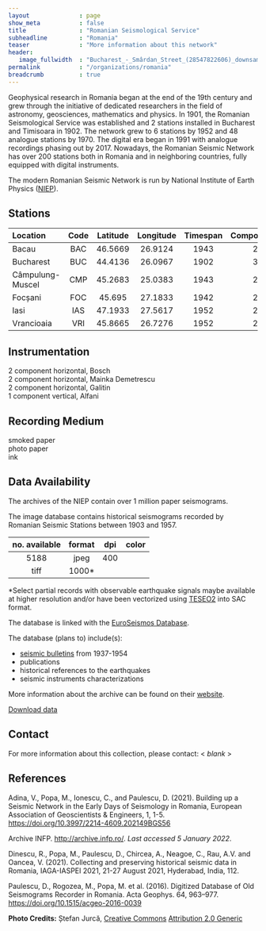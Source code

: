 ```yaml
---
layout              : page
show_meta           : false
title               : "Romanian Seismological Service"
subheadline         : "Romania"
teaser              : "More information about this network"
header:
   image_fullwidth  : "Bucharest_-_Smârdan_Street_(28547822606)_downsample.jpg"
permalink           : "/organizations/romania"
breadcrumb          : true
---
```


Geophysical research in Romania began at the end of the 19th century and grew through the initiative of dedicated researchers in the field of astronomy, geosciences, mathematics and physics.  In 1901, the Romanian Seismological Service was established and 2 stations installed in Bucharest and Timisoara in 1902. The network grew to 6 stations by 1952 and 48 analogue stations by 1970. The digital era began in 1991 with analogue recordings phasing out by 2017. Nowadays, the Romanian Seismic Network has over 200 stations both in Romania and in neighboring countries, fully equipped with digital instruments.

The modern Romanian Seismic Network is run by National Institute of Earth Physics ([NIEP](http://www.infp.ro/)).

## Stations

**Location** | **Code** | **Latitude** | **Longitude** | **Timespan** | **Components**
| :--- | :---: | :---: | :---: | :---: | :---:
Bacau | BAC | 46.5669 | 26.9124 | 1943 |2
Bucharest | BUC | 44.4136 | 26.0967 | 1902 |3
Câmpulung-Muscel | CMP | 45.2683 | 25.0383 | 1943 |2
Focșani | FOC | 45.695 | 27.1833 | 1942 |2
Iasi | IAS | 47.1933 | 27.5617 | 1952 |2
Vrancioaia | VRI | 45.8665 | 26.7276 | 1952 |2

## Instrumentation
2 component horizontal, Bosch  
2 component horizontal, Mainka Demetrescu  
2 component horizontal, Galitin  
1 component vertical, Alfani  


## Recording Medium
smoked paper  
photo paper  
ink

## Data Availability
The archives of the NIEP contain over 1 million paper seismograms.

The image database contains historical seismograms recorded by Romanian Seismic Stations between 1903 and 1957.


**no. available** | **format** | **dpi** | **color**
| :---: | :---: | :---: | :---:
5188 | jpeg| 400 |
| tiff | 1000* |

*Select partial records with observable earthquake signals maybe available at higher resolution and/or have been vectorized using [TESEO2](http://teseo.rm.ingv.it/) into SAC format.

The database is linked with the [EuroSeismos Database](http://storing.ingv.it/es_web/).

The database (plans to) include(s):
* [seismic bulletins](http://archive.infp.ro/buletine.php) from 1937-1954
* publications
* historical references to the earthquakes
* seismic instruments characterizations

More information about the archive can be found on their [website](http://archive.infp.ro).

[Download data](http://archive.infp.ro/date.php)

## Contact
For more information about this collection, please contact: \< *blank* \>

## References

Adina, V., Popa, M., Ionescu, C., and Paulescu, D. (2021). Building up a Seismic Network in the Early Days of Seismology in Romania, European Association of Geoscientists &amp; Engineers, 1, 1-5. https://doi.org/10.3997/2214-4609.202149BGS56

Archive INFP. http://archive.infp.ro/. *Last accessed 5 January 2022*.

Dinescu, R., Popa, M., Paulescu, D., Chircea, A., Neagoe, C., Rau, A.V. and Oancea, V. (2021). Collecting and preserving historical seismic data in Romania, IAGA-IASPEI 2021, 21-27 August 2021, Hyderabad, India, 112.

Paulescu, D., Rogozea, M., Popa, M. et al. (2016). Digitized Database of Old Seismograms Recorder in Romania. Acta Geophys. 64, 963–977. https://doi.org/10.1515/acgeo-2016-0039



**Photo Credits:** Ștefan Jurcă, [Creative Commons](https://en.wikipedia.org/wiki/en:Creative_Commons) [Attribution 2.0 Generic](https://creativecommons.org/licenses/by/2.0/deed.en)

